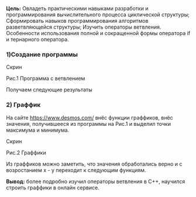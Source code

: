 **Цель:** Овладеть практическими навыками разработки и программирования вычислительного процесса циклической структуры; Сформировать навыков программирования алгоритмов разветвляющейся структуры; Изучить операторы ветвления. Особенности использования полной и сокращенной формы оператора if и тернарного оператора.

### 1)Создание программы 

Скрин

Рис.1 Программа с ветвлением

Получаем следующие результаты

### 2) Граффик
На сайте https://www.desmos.com/  внёс функции граффиков, внёс значения, получившееся из программы на Рис.1 и выделил точки максимума и минимума.

Скрин

Рис.2 Граффики

Из граффиков можно заметить, что значения обработались верно и с возростанием x - y переходит к следующим функциям.

**Вывод:** более подробно изучил операторы ветвления в С++, научился строить граффики в онлайн сервисе.